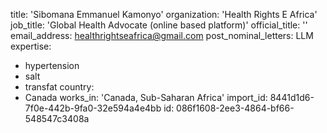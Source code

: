 title: 'Sibomana Emmanuel Kamonyo'
organization: 'Health Rights E Africa'
job_title: 'Global Health Advocate  (online based platform)'
official_title: ''
email_address: healthrightseafrica@gmail.com
post_nominal_letters: LLM
expertise:
  - hypertension
  - salt
  - transfat
country:
  - Canada
works_in: 'Canada, Sub-Saharan Africa'
import_id: 8441d1d6-7f0e-442b-9fa0-32e594a4e4bb
id: 086f1608-2ee3-4864-bf66-548547c3408a
